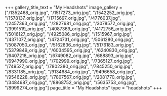 +++
gallery_title_text = "My Headshots"
image_gallery = ["/1352468_orig.jpg", "/1517273_orig.jpg", "/1542252_orig.jpg", "/1578137_orig.jpg", "/1715697_orig.jpg", "/4776037.jpg", "/2457363_orig.jpg", "/2827681_orig.jpg", "/3078572_orig.jpg", "/3991519_orig.jpg", "/4087369_orig.jpg", "/4172756_orig.jpg", "/5016127_orig.jpg", "/4925086_orig.jpg", "/1515967_orig.jpg", "/4371077_orig.jpg", "/4724731_orig.jpg", "/5061280_orig.jpg", "/5087050_orig.jpg", "/5162836_orig.jpg", "/5176183_orig.jpg", "/5379849_orig.jpg", "/6034595_orig.jpg", "/6240830_orig.jpg", "/6407218_orig.jpg", "/6749082_orig.jpg", "/688893_orig.jpg", "/6947990_orig.jpg", "/702999_orig.jpg", "/7365127_orig.jpg", "/749527_orig.jpg", "/7802380_orig.jpg", "/7845250_orig.jpg", "/8331185_orig.jpg", "/9134684_orig.jpg", "/9496658_orig.jpg", "/9546228_orig.jpg", "/7807567_orig.jpg", "/2081770_orig.jpg", "/3484687_orig.jpg", "/8868752_orig.jpg", "/5635753_orig.jpg", "/8999274_orig.jpg"]
page_title = "My Headshots"
type = "headshots"
+++
